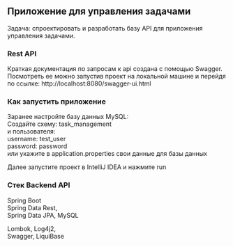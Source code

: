 ## Приложение для управления задачами

Задача: спроектировать и разработать базу API для приложения управления задачами.

### Rest API

Краткая документация по запросам к api создана с помощью Swagger. Посмотреть ее можно запустив проект на локальной машине и перейдя по ссылке: http://localhost:8080/swagger-ui.html

### Как запустить приложение

Заранее настройте базу данных MySQL:
\
Создайте схему: task_management
\
и пользователя:
\
username: test_user
\
password: password
\
или укажите в application.properties свои данные для базы данных

Далее запустите проект в IntelliJ IDEA и нажмите run

### Стек Backend API

Spring Boot
\
Spring Data Rest,
\
Spring Data JPA, MySQL

Lombok, Log4j2,
\
Swagger,
LiquiBase